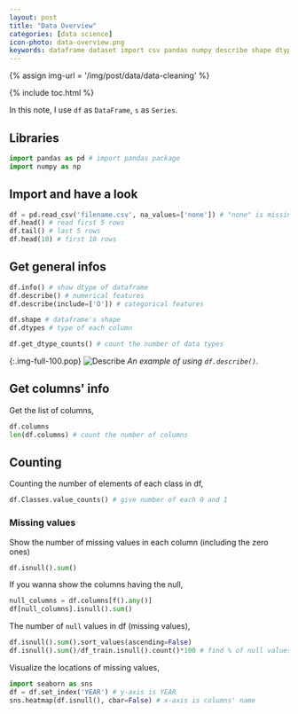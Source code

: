 ```yaml
---
layout: post
title: "Data Overview"
categories: [data science]
icon-photo: data-overview.png
keywords: dataframe dataset import csv pandas numpy describe shape dtype list of columns counting missing values NaNs null heatmap seaborn
---
```


{% assign img-url = '/img/post/data/data-cleaning' %}

{% include toc.html %}

In this note, I use `df` as `DataFrame`, `s` as `Series`.

## Libraries

~~~ python
import pandas as pd # import pandas package
import numpy as np
~~~

## Import and have a look

~~~ python
df = pd.read_csv('filename.csv', na_values=['none']) # "none" is missing data
df.head() # read first 5 rows
df.tail() # last 5 rows
df.head(10) # first 10 rows
~~~

## Get general infos

~~~ python 
df.info() # show dtype of dataframe
df.describe() # numerical features
df.describe(include=['O']) # categorical features

df.shape # dataframe's shape
df.dtypes # type of each column

df.get_dtype_counts() # count the number of data types
~~~

{:.img-full-100.pop}
![Describe]({{img-url}}/df_describe.jpg)
*An example of using `df.describe()`.*

## Get columns' info

Get the list of columns,

~~~ python
df.columns
len(df.columns) # count the number of columns
~~~

## Counting

Counting the number of elements of each class in df,

~~~ python
df.Classes.value_counts() # give number of each 0 and 1
~~~

### Missing values

Show the number of missing values in each column (including the zero ones)

~~~ python
df.isnull().sum()
~~~

If you wanna show the columns having the null,

~~~ python
null_columns = df.columns[f().any()]
df[null_columns].isnull().sum()
~~~

The number of `null` values in df (missing values),

~~~ python
df.isnull().sum().sort_values(ascending=False)
df.isnull().sum()/df_train.isnull().count()*100 # find % of null values
~~~

Visualize the locations of missing values,

~~~ python
import seaborn as sns
df = df.set_index('YEAR') # y-axis is YEAR
sns.heatmap(df.isnull(), cbar=False) # x-axis is columns' name
~~~

